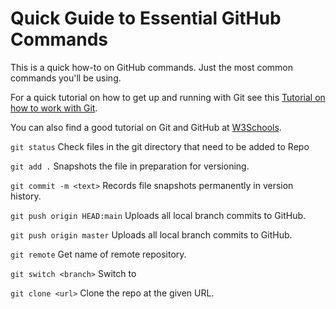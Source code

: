 # Quick Guide to Essential GitHub Commands
This is a quick how-to on GitHub commands. Just the most common commands you'll be using.

For a quick tutorial on how to get up and running with Git see this  [Tutorial on how to work with Git](https://www.mit.edu/~amidi/teaching/data-science-tools/tutorial/working-with-git/).

You can also find a good tutorial on Git and GitHub at [W3Schools](https://www.w3schools.com/git/).

`git status` Check files in the git directory that need to be added to Repo

`git add .` Snapshots the file in preparation for versioning.

`git commit -m <text>` Records file snapshots permanently in version history.

`git push origin HEAD:main` Uploads all local branch commits to GitHub. 

`git push origin master` Uploads all local branch commits to GitHub.

`git remote` Get name of remote repository.

`git switch <branch>` Switch to <branch>

`git clone <url>` Clone the repo at the given URL.
